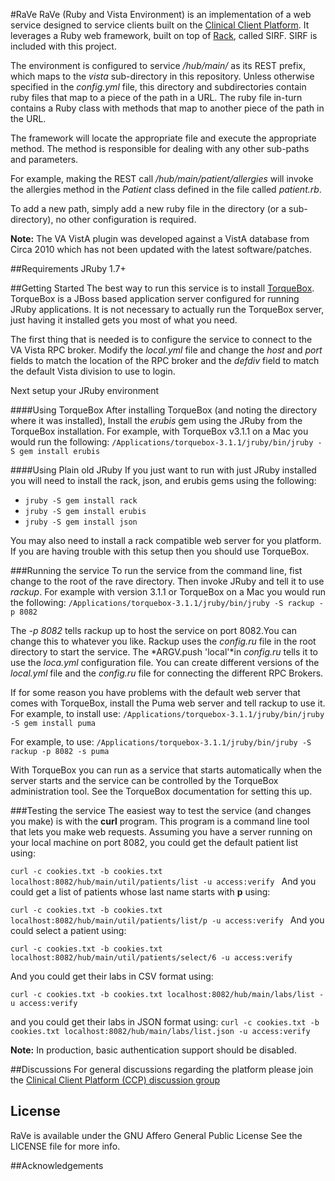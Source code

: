 #RaVe
RaVe (Ruby and Vista Environment) is an implementation of a web service designed to service clients built on the [Clinical Client Platform](https://github.com/sparseware/ccp-bellavista). It leverages a Ruby web framework, built on top of [Rack](http://rack.github.io), called SIRF. SIRF is included with this project.

The environment is configured to service */hub/main/* as its REST prefix, which maps to the *vista* sub-directory in this repository. Unless otherwise specified in the *config.yml* file, this directory and subdirectories contain ruby files that map to a piece of the path in a URL. The ruby file in-turn contains a Ruby class with methods that map to another piece of the path in the URL.

The framework will locate the appropriate file and execute the appropriate method. The method is responsible for dealing with any other sub-paths and parameters.

For example, making the REST call */hub/main/patient/allergies* will invoke the allergies method in the *Patient* class defined in the file called *patient.rb*.

To add a new path, simply add a new ruby file in the directory (or a sub-directory), no other configuration is required.

**Note:** The VA VistA plugin was developed against a VistA database from Circa 2010 which has not been updated with the latest software/patches.


##Requirements
JRuby 1.7+


##Getting Started
The best way to run this service is to install [TorqueBox](http://torquebox.org). TorqueBox is a JBoss based application server configured for running JRuby applications. It is not necessary to actually run the TorqueBox server, just having it installed gets you most of what you need. 

The first thing that is needed is to configure the service to connect to the VA Vista RPC broker. Modify the *local.yml* file and change the *host* and *port* fields to match the location of the RPC broker and the *defdiv* field to match the default Vista division to use to login. 

Next setup your JRuby environment

####Using TorqueBox
After installing TorqueBox (and noting the directory where it was installed), Install the *erubis* gem using the JRuby from the TorqueBox installation. For example, with TorqueBox v3.1.1 on a Mac you would run the following:
`/Applications/torquebox-3.1.1/jruby/bin/jruby -S gem install erubis
`

####Using Plain old JRuby
If you just want to run with just JRuby installed you will need to install the rack, json, and erubis gems using the following:

* `jruby -S gem install rack`
* `jruby -S gem install erubis`
* `jruby -S gem install json`

You may also need to install a rack compatible web server for you platform. If you are having trouble with this setup then you should use TorqueBox.

###Running the service
To run the service from the command line, fist change to the root of the rave directory. Then invoke JRuby and tell it to use *rackup*. For example with version 3.1.1 or TorqueBox on a Mac you would run the following:
`/Applications/torquebox-3.1.1/jruby/bin/jruby -S rackup -p 8082
`

The *-p 8082* tells rackup up to host the service on port 8082.You can change this to whatever you like. Rackup uses the *config.ru* file in the root directory to start the service. The *ARGV.push 'local'*in *config.ru* tells it to use the *loca.yml* configuration file. You can create different versions of the *local.yml* file and the *config.ru* file for connecting the different RPC Brokers.

If for some reason you have problems with the default web server that comes with TorqueBox, install the Puma web server and tell rackup to use it.
For example, to install use:
`/Applications/torquebox-3.1.1/jruby/bin/jruby -S gem install puma
`

For example, to use:
`/Applications/torquebox-3.1.1/jruby/bin/jruby -S rackup -p 8082 -s puma
`

With TorqueBox you can run as a service that starts automatically when the server starts and the service can be controlled by the TorqueBox administration tool. See the TorqueBox documentation for setting this up.

###Testing the service
The easiest way to test the service (and changes you make) is with the **curl** program. This program is a command line tool that lets you make web requests. Assuming you have a server running on your local machine on port 8082, you could get the default patient list using:

`curl -c cookies.txt -b cookies.txt localhost:8082/hub/main/util/patients/list -u access:verify
`
And you could get a list of patients whose last name starts with **p** using:

`curl -c cookies.txt -b cookies.txt localhost:8082/hub/main/util/patients/list/p -u access:verify
`
And you could select a patient using:

`curl -c cookies.txt -b cookies.txt localhost:8082/hub/main/util/patients/select/6 -u access:verify`

And you could get their labs in CSV format using:

`curl -c cookies.txt -b cookies.txt localhost:8082/hub/main/labs/list -u access:verify`

and you could get their labs in JSON format using:
`curl -c cookies.txt -b cookies.txt localhost:8082/hub/main/labs/list.json -u access:verify`


**Note:** In production, basic authentication support should be disabled.


##Discussions
For general discussions regarding the platform please join the [Clinical Client Platform (CCP) discussion group](http://groups.google.com/d/forum/clinical-client-platform)

## License
RaVe is available under the GNU Affero General Public License See the LICENSE file for more info.

##Acknowledgements

